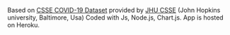 
Based on [CSSE COVID-19 Dataset](https://github.com/CSSEGISandData/COVID-19) provided by [JHU CSSE](https://www.jhu.edu/) (John Hopkins university, Baltimore, Usa)
Coded with Js, Node.js, Chart.js. App is hosted on Heroku.